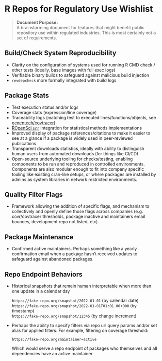 # R Repos for Regulatory Use Wishlist

> **Document Purpose:**  
> A brainstorming document for features that might benefit public repository use
> within regulated industries. This is most certainly not a set of requirements.

## Build/Check System Reproducibility

* Clarity on the configuration of systems used for running R CMD check / other
  tests (ideally, base images with full exec logs)
* Verifiable binary builds to safeguard against malicious build injection
* `revdepcheck` more formally integrated with build logs

## Package Stats

* Test execution status and/or logs
* Coverage stats (expression/line coverage)
* Traceability logs (matching test to executed lines/functions/objects, see
  [genentech/covtracer](https://github.com/Genentech/covtracer))
* [ROpenSci `srr`](https://docs.ropensci.org/srr/) integration for statistical
  methods implementations
* Improved display of package references/citations to make it easier to see at a
  glance if a package is widely used in peer-reviewed publications
* Transparent downloads statistics, ideally with ability to distinguish human
  users from automated downloads (for things like CI/CD)
* Open-source underlying tooling for checks/testing, enabling components to be
  run and reproduced in controlled environments. Components are also modular
  enough to fit into company specific tooling like existing cran-like setups, or
  where packages are installed by admins as system libraries in network
  restricted environments.  

## Quality Filter Flags

* Framework allowing the addition of specific flags, and mechanism to
  collectively and openly define those flags across companies (e.g.
  covr/covtracer thresholds, package inactive and maintainers email bounces,
  development repo not listed, etc).  

## Package Maintenance

* Confirmed active maintainers. Perhaps something like a yearly confirmation
  email when a package hasn’t received updates to safeguard against abandoned
  packages.  

## Repo Endpoint Behaviors

* Historical snapshots that remain human interpretable when more than one update
  in a calendar day

    `https://fake-repo.org/snapshot/2022-01-01` (by calendar date)  
    `https://fake-repo.org/snapshot/2022-01-01T01:01.00+000` (by timestamp)  
    `https://fake-repo.org/snapshot/12345`  (by change increment)  

* Perhaps the ability to specify filters via repo url query params and/or set
  alias for applied filters. For example, filtering on coverage threshold:

    `https://fake-repo.org?maintainer=active`

  Which would serve a repo endpoint of packages who themselves and all
  dependencies have an active maintainer
